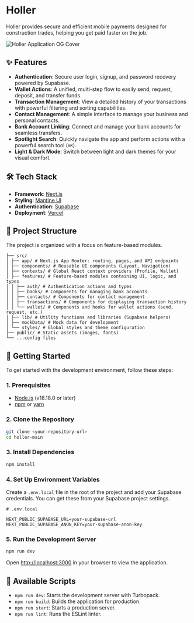 # Holler

Holler provides secure and efficient mobile payments designed for construction trades, helping you get paid faster on the job.

![Holler Application OG Cover](stoweked/holler/Holler-main/public/images/og-cover.png)

## ✨ Features

- **Authentication**: Secure user login, signup, and password recovery powered by Supabase.
- **Wallet Actions**: A unified, multi-step flow to easily send, request, deposit, and transfer funds.
- **Transaction Management**: View a detailed history of your transactions with powerful filtering and sorting capabilities.
- **Contact Management**: A simple interface to manage your business and personal contacts.
- **Bank Account Linking**: Connect and manage your bank accounts for seamless transfers.
- **Spotlight Search**: Quickly navigate the app and perform actions with a powerful search tool (`⌘K`).
- **Light & Dark Mode**: Switch between light and dark themes for your visual comfort.

## 🛠️ Tech Stack

- **Framework**: [Next.js](https://nextjs.org/)
- **Styling**: [Mantine UI](https://mantine.dev/)
- **Authentication**: [Supabase](https://supabase.io/)
- **Deployment**: [Vercel](https://vercel.com/)

## 📂 Project Structure

The project is organized with a focus on feature-based modules.

```
├── src/
│ ├── app/ # Next.js App Router: routing, pages, and API endpoints
│ ├── components/ # Reusable UI components (Layout, Navigation)
│ ├── contexts/ # Global React context providers (Profile, Wallet)
│ ├── features/ # Feature-based modules containing UI, logic, and types
│ │ ├── auth/ # Authentication actions and types
│ │ ├── banks/ # Components for managing bank accounts
│ │ ├── contacts/ # Components for contact management
│ │ ├── transactions/ # Components for displaying transaction history
│ │ └── wallet/ # Components and hooks for wallet actions (send, request, etc.)
│ ├── lib/ # Utility functions and libraries (Supabase helpers)
│ ├── mockData/ # Mock data for development
│ └── styles/ # Global styles and theme configuration
├── public/ # Static assets (images, fonts)
└── ...config files
```

## 🚀 Getting Started

To get started with the development environment, follow these steps:

### **1. Prerequisites**

- [Node.js](https://nodejs.org/en/) (v18.18.0 or later)
- [npm](https://www.npmjs.com/) or [yarn](https://yarnpkg.com/)

### **2. Clone the Repository**

```bash
git clone <your-repository-url>
cd holler-main
```

### **3. Install Dependencies**

```bash
npm install
```

### **4. Set Up Environment Variables**

Create a `.env.local` file in the root of the project and add your Supabase credentials. You can get these from your Supabase project settings.

```
# .env.local

NEXT_PUBLIC_SUPABASE_URL=your-supabase-url
NEXT_PUBLIC_SUPABASE_ANON_KEY=your-supabase-anon-key
```

### **5. Run the Development Server**

```bash
npm run dev
```

Open [http://localhost:3000](http://localhost:3000) in your browser to view the application.

## 📜 Available Scripts

- `npm run dev`: Starts the development server with Turbopack.
- `npm run build`: Builds the application for production.
- `npm run start`: Starts a production server.
- `npm run lint`: Runs the ESLint linter.

